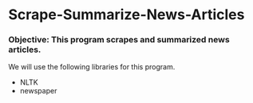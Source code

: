# Scrape-Summarize-News-Articles
### Objective: This program scrapes and summarized news articles.
We will use the following libraries for this program.
- NLTK
- newspaper
